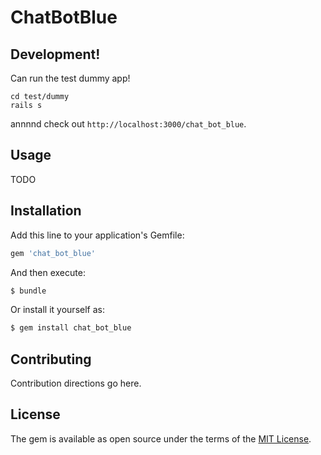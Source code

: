 # ChatBotBlue

## Development!
Can run the test dummy app!
```
cd test/dummy
rails s
```
annnnd check out `http://localhost:3000/chat_bot_blue`.

## Usage
TODO

## Installation
Add this line to your application's Gemfile:

```ruby
gem 'chat_bot_blue'
```

And then execute:
```bash
$ bundle
```

Or install it yourself as:
```bash
$ gem install chat_bot_blue
```

## Contributing
Contribution directions go here.

## License
The gem is available as open source under the terms of the [MIT License](https://opensource.org/licenses/MIT).

